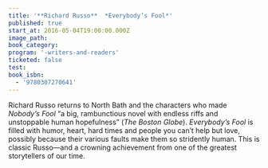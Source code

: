 ```yaml
---
title: '**Richard Russo**  *Everybody’s Fool*'
published: true
start_at: 2016-05-04T19:00:00.000Z
image_path:
book_category:
program: '-writers-and-readers'
ticketed: false
test:
book_isbn:
  - '9780307270641'
---
```



Richard Russo returns to North Bath and the characters who made *Nobody’s Fool* “a big, rambunctious novel with endless riffs and unstoppable human hopefulness” (*The Boston Globe*). *Everybody’s Fool* is filled with humor, heart, hard times and people you can’t help but love, possibly because their various faults make them so stridently human. This is classic Russo—and a crowning achievement from one of the greatest storytellers of our time.